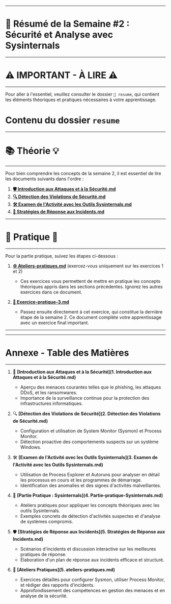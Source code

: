 
---

# 📝 Résumé de la Semaine #2 : Sécurité et Analyse avec Sysinternals

----------

# ⚠️ **IMPORTANT - À LIRE** ⚠️

--------

Pour aller à l'essentiel, veuillez consulter le dossier `📂 resume`, qui contient les éléments théoriques et pratiques nécessaires à votre apprentissage.

# Contenu du dossier `resume`

---

# 📚 **Théorie** 💡

----

Pour bien comprendre les concepts de la semaine 2, il est essentiel de lire les documents suivants dans l'ordre :

1. **[🛡️ Introduction aux Attaques et à la Sécurité.md](./resume/Introduction%20aux%20Attaques%20et%20à%20la%20Sécurité.md)**  
2. **[🔍 Détection des Violations de Sécurité.md](./resume/Détection%20des%20Violations%20de%20Sécurité.md)**  
3. **[🛠️ Examen de l'Activité avec les Outils Sysinternals.md](./resume/Examen%20de%20l'Activité%20avec%20les%20Outils%20Sysinternals.md)**  
4. **[🚨 Stratégies de Réponse aux Incidents.md](./resume/Stratégies%20de%20Réponse%20aux%20Incidents.md)**  

---

# 🧪 **Pratique** 🔧

---

Pour la partie pratique, suivez les étapes ci-dessous :

1. **[⚙️ Ateliers-pratiques.md](./resume/Ateliers-pratiques.md)** (exercez-vous uniquement sur les exercices 1 et 2)  
   - Ces exercices vous permettent de mettre en pratique les concepts théoriques appris dans les sections précédentes. Ignorez les autres exercices dans ce document.

2. **[🎯 Exercice-pratique-3.md](./resume/Exercice-pratique-3.md)**  
   - Passez ensuite directement à cet exercice, qui constitue la dernière étape de la semaine 2. Ce document complète votre apprentissage avec un exercice final important.

---



-------
# Annexe - Table des Matières
--------

1. 📖 **[Introduction aux Attaques et à la Sécurité](1. Introduction aux Attaques et à la Sécurité.md)**
   - Aperçu des menaces courantes telles que le phishing, les attaques DDoS, et les ransomwares.
   - Importance de la surveillance continue pour la protection des infrastructures informatiques.

2. 🔍 **[Détection des Violations de Sécurité](2. Détection des Violations de Sécurité.md)**
   - Configuration et utilisation de System Monitor (Sysmon) et Process Monitor.
   - Détection proactive des comportements suspects sur un système Windows.

3. 🛠️ **[Examen de l'Activité avec les Outils Sysinternals](3. Examen de l'Activité avec les Outils Sysinternals.md)**
   - Utilisation de Process Explorer et Autoruns pour analyser en détail les processus en cours et les programmes de démarrage.
   - Identification des anomalies et des signes d'activités malveillantes.

4. 🚀 **[Partie Pratique : Sysinternals](4. Partie-pratique-Sysinternals.md)**
   - Ateliers pratiques pour appliquer les concepts théoriques avec les outils Sysinternals.
   - Exemples concrets de détection d'activités suspectes et d'analyse de systèmes compromis.

5. 🛡️ **[Stratégies de Réponse aux Incidents](5. Stratégies de Réponse aux Incidents.md)**
   - Scénarios d'incidents et discussion interactive sur les meilleures pratiques de réponse.
   - Élaboration d'un plan de réponse aux incidents efficace et structuré.

6. 🎯 **[Ateliers Pratiques](5. ateliers-pratiques.md)**
   - Exercices détaillés pour configurer Sysmon, utiliser Process Monitor, et rédiger des rapports d'incidents.
   - Approfondissement des compétences en gestion des menaces et en analyse de la sécurité.
